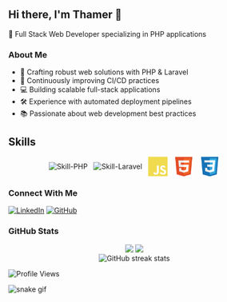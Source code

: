 ## Hi there, I'm Thamer 👋

🚀 Full Stack Web Developer specializing in PHP applications

### About Me

- 🔭 Crafting robust web solutions with PHP & Laravel
- 🌱 Continuously improving CI/CD practices
- 💻 Building scalable full-stack applications
- 🛠️ Experience with automated deployment pipelines
- 📚 Passionate about web development best practices

## Skills

<p align="center">
  <img align="center" alt="Skill-PHP" height="40" width="40" src="https://cdn.jsdelivr.net/gh/devicons/devicon@latest/icons/php/php-original.svg">&nbsp;&nbsp;
  <img align="center" alt="Skill-Laravel" height="40" width="40" src="https://cdn.jsdelivr.net/gh/devicons/devicon@latest/icons/laravel/laravel-original.svg">&nbsp;&nbsp;
  <img align="center" alt="Skill-Js" height="40" width="40" src="https://raw.githubusercontent.com/devicons/devicon/master/icons/javascript/javascript-plain.svg">&nbsp;&nbsp;
  <img align="center" alt="Skill-HTML" height="40" width="40" src="https://raw.githubusercontent.com/devicons/devicon/master/icons/html5/html5-original.svg">&nbsp;&nbsp;
  <img align="center" alt="Skill-CSS" height="40" width="40" src="https://raw.githubusercontent.com/devicons/devicon/master/icons/css3/css3-original.svg">
</p>

<!-- ### Tech Stack

```javascript
const techStack = {
    🔧 languages: [
        "PHP", "JavaScript",
        "HTML5", "CSS3", "SQL"
    ],
    ⚡ frameworks: [
        "Laravel", "Bootstrap"
    ],
    💾 database: [
        "MySQL",
        "MariaDB"
    ],
    🚀 devOps: [
        "Docker", "Jenkins",
        "Git", "VPS"
    ],
    🧪 testing: [
        "PHPUnit", "Jest",
        "Laravel Dusk"
    ],
    🛠️ tools: [
        "VS Code", "Postman",
    ],
    📐 patterns: [
        "MVC", "SOLID", "Repository",
        "Factory", "Observer"
    ],
    🔌 apis: [
        "REST"
    ],
    📋 methodologies: [
        "Agile", "CI/CD", "TDD"
    ]
};
``` -->

### Connect With Me

[![LinkedIn](https://img.shields.io/badge/LinkedIn-0077B5?style=flat&logo=linkedin&logoColor=white)](https://linkedin.com/in/thamer-aljohani)
[![GitHub](https://img.shields.io/badge/GitHub-100000?style=flat&logo=github&logoColor=white)](https://github.com/ThamerAljuhani)

### GitHub Stats

<div align="center">
    <img height="180em" src="https://github-readme-stats.vercel.app/api?username=ThamerAljuhani&show_icons=true&theme=dark&include_all_commits=true&count_private=true"/>
    <img height="180em" src="https://github-readme-stats.vercel.app/api/top-langs/?username=ThamerAljuhani&layout=compact&langs_count=8&theme=dark"/>
</div>

<div align="center">
    <img src="https://github-readme-streak-stats.herokuapp.com/?user=ThamerAljuhani&theme=dark" alt="GitHub streak stats"/>
</div>

![Profile Views](https://komarev.com/ghpvc/?username=ThamerAljuhani&color=brightgreen&style=flat)

![snake gif](https://github.com/ThamerAljuhani/ThamerAljuhani/blob/output/github-snake.svg)
